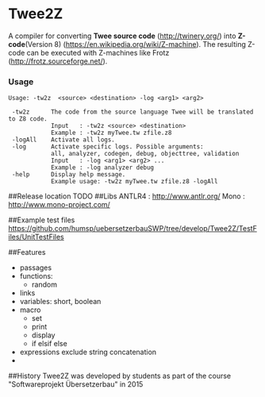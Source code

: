 # Twee2Z
A compiler for converting **Twee source code** (http://twinery.org/) into **Z-code**(Version 8) (https://en.wikipedia.org/wiki/Z-machine).
The resulting Z-code can be executed with Z-machines like Frotz (http://frotz.sourceforge.net/).

### Usage

    Usage: -tw2z  <source> <destination> -log <arg1> <arg2>
    
     -tw2z      The code from the source language Twee will be translated to Z8 code.
                Input   : -tw2z <source> <destination>
                Example : -tw2z myTwee.tw zfile.z8
     -logAll    Activate all logs.
     -log       Activate specific logs. Possible arguments:
                all, analyzer, codegen, debug, objecttree, validation
                Input   : -log <arg1> <arg2> ...
                Example : -log analyzer debug
     -help      Display help message.
                Example usage: -tw2z myTwee.tw zfile.z8 -logAll

##Release location 
    TODO
##Libs
    ANTLR4  : http://www.antlr.org/
    Mono    : http://www.mono-project.com/

##Example test files
    https://github.com/humsp/uebersetzerbauSWP/tree/develop/Twee2Z/TestFiles/UnitTestFiles

##Features
- passages
- functions:    
    - random
- links
- variables: short, boolean
- macro
    - set
    - print
    - display
    - if elsif else
- expressions exclude string concatenation
- 
##History
Twee2Z was developed by students as part of the course "Softwareprojekt Übersetzerbau" in 2015